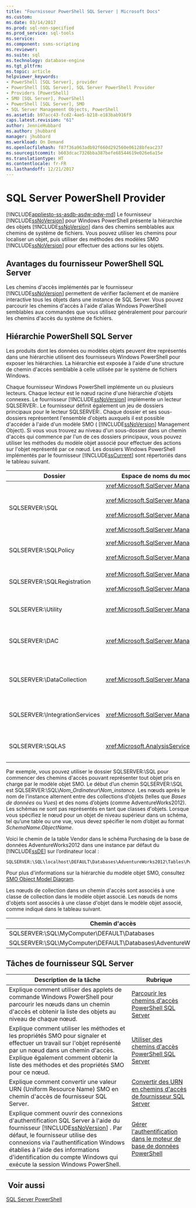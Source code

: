```yaml
---
title: "Fournisseur PowerShell SQL Server | Microsoft Docs"
ms.custom: 
ms.date: 03/14/2017
ms.prod: sql-non-specified
ms.prod_service: sql-tools
ms.service: 
ms.component: ssms-scripting
ms.reviewer: 
ms.suite: sql
ms.technology: database-engine
ms.tgt_pltfrm: 
ms.topic: article
helpviewer_keywords:
- PowerShell [SQL Server], provider
- PowerShell [SQL Server], SQL Server PowerShell Provider
- Providers [PowerShell]
- SMO [SQL Server], PowerShell
- PowerShell [SQL Server], SMO
- SQL Server Management Objects, PowerShell
ms.assetid: b97acc43-fcd2-4ae5-b218-e183bab916f9
caps.latest.revision: "61"
author: JennieHubbard
ms.author: jhubbard
manager: jhubbard
ms.workload: On Demand
ms.openlocfilehash: f87f36a963adb92f660d292560e06128bfeac237
ms.sourcegitcommit: b603dcac7326bba387befe68544619e026e6a15e
ms.translationtype: HT
ms.contentlocale: fr-FR
ms.lasthandoff: 12/21/2017
---
```

# <a name="sql-server-powershell-provider"></a>SQL Server PowerShell Provider
[!INCLUDE[appliesto-ss-asdb-asdw-pdw-md](../../includes/appliesto-ss-asdb-asdw-pdw-md.md)] Le fournisseur [!INCLUDE[ssNoVersion](../../includes/ssnoversion-md.md)] pour Windows PowerShell présente la hiérarchie des objets [!INCLUDE[ssNoVersion](../../includes/ssnoversion-md.md)] dans des chemins semblables aux chemins de système de fichiers. Vous pouvez utiliser les chemins pour localiser un objet, puis utiliser des méthodes des modèles SMO [!INCLUDE[ssNoVersion](../../includes/ssnoversion-md.md)] pour effectuer des actions sur les objets.  
  
## <a name="benefits-of-the-sql-server-powershell-provider"></a>Avantages du fournisseur PowerShell SQL Server  
 Les chemins d'accès implémentés par le fournisseur [!INCLUDE[ssNoVersion](../../includes/ssnoversion-md.md)] permettent de vérifier facilement et de manière interactive tous les objets dans une instance de SQL Server. Vous pouvez parcourir les chemins d'accès à l'aide d'alias Windows PowerShell semblables aux commandes que vous utilisez généralement pour parcourir les chemins d'accès du système de fichiers.  
  
## <a name="the-sql-server-powershell-hierarchy"></a>Hiérarchie PowerShell SQL Server  
 Les produits dont les données ou modèles objets peuvent être représentés dans une hiérarchie utilisent des fournisseurs Windows PowerShell pour exposer les hiérarchies. La hiérarchie est exposée à l'aide d'une structure de chemin d'accès semblable à celle utilisée par le système de fichiers Windows.  
  
 Chaque fournisseur Windows PowerShell implémente un ou plusieurs lecteurs. Chaque lecteur est le nœud racine d'une hiérarchie d'objets connexes. Le fournisseur [!INCLUDE[ssNoVersion](../../includes/ssnoversion-md.md)] implémente un lecteur SQLSERVER:. Le fournisseur définit également un jeu de dossiers principaux pour le lecteur SQLSERVER:. Chaque dossier et ses sous-dossiers représentent l'ensemble d'objets auxquels il est possible d'accéder à l'aide d'un modèle SMO ( [!INCLUDE[ssNoVersion](../../includes/ssnoversion-md.md)] Management Object). Si vous vous trouvez au niveau d'un sous-dossier dans un chemin d'accès qui commence par l'un de ces dossiers principaux, vous pouvez utiliser les méthodes du modèle objet associé pour effectuer des actions sur l'objet représenté par ce nœud. Les dossiers Windows PowerShell implémentés par le fournisseur [!INCLUDE[ssCurrent](../../includes/sscurrent-md.md)] sont répertoriés dans le tableau suivant.  
  
|Dossier|Espace de noms du modèle objet SQL Server|Objets|  
|------------|---------------------------------------|-------------|  
|SQLSERVER:\SQL|<xref:Microsoft.SqlServer.Management.Smo><br /><br /> <xref:Microsoft.SqlServer.Management.Smo.Agent><br /><br /> <xref:Microsoft.SqlServer.Management.Smo.Broker><br /><br /> <xref:Microsoft.SqlServer.Management.Smo.Mail>|Objets de base de données, tels que les tables, les vues et les procédures stockées.|  
|SQLSERVER:\SQLPolicy|<xref:Microsoft.SqlServer.Management.Dmf><br /><br /> <xref:Microsoft.SqlServer.Management.Facets>|Objets de la Gestion basée sur des stratégies, tels que les stratégies et les facettes.|  
|SQLSERVER:\SQLRegistration|<xref:Microsoft.SqlServer.Management.RegisteredServers><br /><br /> <xref:Microsoft.SqlServer.Management.Smo.RegSvrEnum>|Objets de serveurs inscrits, tels que des groupes de serveurs et des serveurs inscrits.|  
|SQLSERVER:\Utility|<xref:Microsoft.SqlServer.Management.Utility>|Objets utilitaires, tels que les instances gérées du [!INCLUDE[ssDE](../../includes/ssde-md.md)].|  
|SQLSERVER:\DAC|<xref:Microsoft.SqlServer.Management.DAC>|Objets d'application de couche Données tels que les packages de DAC, et opérations telles que le déploiement d'une DAC.|  
|SQLSERVER:\DataCollection|<xref:Microsoft.SqlServer.Management.Collector>|Objets du collecteur de données tels que les jeux d'éléments de collecte et magasins de configuration.|  
|SQLSERVER:\IntegrationServices|<xref:Microsoft.SqlServer.Management.IntegrationServices>|[!INCLUDE[ssISnoversion](../../includes/ssisnoversion-md.md)] tels que les projets, les packages et les environnements.|  
|SQLSERVER:\SQLAS|<xref:Microsoft.AnalysisServices>|[!INCLUDE[ssASnoversion](../../includes/ssasnoversion-md.md)] tels que des cubes, des agrégations et des dimensions.|  
  
 Par exemple, vous pouvez utiliser le dossier SQLSERVER:\SQL pour commencer des chemins d'accès pouvant représenter tout objet pris en charge par le modèle objet SMO. Le début d’un chemin SQLSERVER:\SQL est SQLSERVER:\SQL\\*Nom_Ordinateur*\\*Nom_instance*. Les nœuds après le nom de l’instance alternent entre des collections d’objets (telles que *Bases de données* ou *Vues*) et des noms d’objets (comme AdventureWorks2012). Les schémas ne sont pas représentés en tant que classes d'objets. Lorsque vous spécifiez le nœud pour un objet de niveau supérieur dans un schéma, tel qu’une table ou une vue, vous devez spécifier le nom d’objet au format *SchemaName.ObjectName*.  
  
 Voici le chemin de la table Vendor dans le schéma Purchasing de la base de données AdventureWorks2012 dans une instance par défaut du [!INCLUDE[ssDE](../../includes/ssde-md.md)] sur l’ordinateur local :  
  
```  
SQLSERVER:\SQL\localhost\DEFAULT\Databases\AdventureWorks2012\Tables\Purchasing.Vendor  
```  
  
 Pour plus d'informations sur la hiérarchie du modèle objet SMO, consultez [SMO Object Model Diagram](../../relational-databases/server-management-objects-smo/smo-object-model-diagram.md).  
  
 Les nœuds de collection dans un chemin d'accès sont associés à une classe de collection dans le modèle objet associé. Les nœuds de noms d'objets sont associés à une classe d'objet dans le modèle objet associé, comme indiqué dans le tableau suivant.  
  
|Chemin d'accès|Classe SMO|  
|----------|---------------|  
|SQLSERVER:\SQL\MyComputer\DEFAULT\Databases|<xref:Microsoft.SqlServer.Management.Smo.DatabaseCollection>|  
|SQLSERVER:\SQL\MyComputer\DEFAULT\Databases\AdventureWorks2012|<xref:Microsoft.SqlServer.Management.Smo.Database>|  
  
## <a name="sql-server-provider-tasks"></a>Tâches de fournisseur SQL Server  
  
|Description de la tâche|Rubrique|  
|----------------------|-----------|  
|Explique comment utiliser des applets de commande Windows PowerShell pour parcourir les nœuds dans un chemin d'accès et obtenir la liste des objets au niveau de chaque nœud.|[Parcourir les chemins d'accès PowerShell SQL Server](../../relational-databases/scripting/navigate-sql-server-powershell-paths.md)|  
|Explique comment utiliser les méthodes et les propriétés SMO pour signaler et effectuer un travail sur l'objet représenté par un nœud dans un chemin d'accès. Explique également comment obtenir la liste des méthodes et des propriétés SMO pour ce nœud.|[Utiliser des chemins d'accès PowerShell SQL Server](../../relational-databases/scripting/work-with-sql-server-powershell-paths.md)|  
|Explique comment convertir une valeur URN (Uniform Resource Name) SMO en chemin d'accès de fournisseur SQL Server.|[Convertir des URN en chemins d'accès de fournisseur SQL Server](../../relational-databases/scripting/convert-urns-to-sql-server-provider-paths.md)|  
|Explique comment ouvrir des connexions d'authentification SQL Server à l'aide du fournisseur [!INCLUDE[ssNoVersion](../../includes/ssnoversion-md.md)] . Par défaut, le fournisseur utilise des connexions via l'authentification Windows établies à l'aide des informations d'identification du compte Windows qui exécute la session Windows PowerShell.|[Gérer l'authentification dans le moteur de base de données PowerShell](../../relational-databases/scripting/manage-authentication-in-database-engine-powershell.md)|  
  
## <a name="see-also"></a> Voir aussi  
 [SQL Server PowerShell](../../relational-databases/scripting/sql-server-powershell.md)  
  
  
